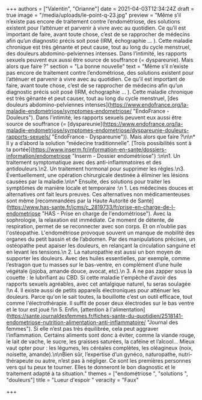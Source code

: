 +++
authors = ["Valentin", "Orianne"]
date = 2021-04-03T12:34:24Z
draft = true
image = "/media/uploads/le-point-q-23.jpg"
preview = "Même s’il n’existe pas encore de traitement contre l’endométriose, des solutions existent pour l’atténuer et parvenir à vivre avec au quotidien. Ce qu’il est important de faire, avant toute chose, c’est de se rapprocher de médecins afin qu’un diagnostic précis soit posé (IRM, échographie … ). Cette maladie chronique est très gênante et peut cause, tout au long du cycle menstruel, des douleurs abdomino-pelviennes intenses. Dans l’intimité, les rapports sexuels peuvent eux aussi être source de souffrance (= dyspareunie). Mais alors que faire ?"
section = "La bonne nouvelle"
text = "Même s’il n’existe pas encore de traitement contre l’endométriose, des solutions existent pour l’atténuer et parvenir à vivre avec au quotidien. Ce qu’il est important de faire, avant toute chose, c’est de se rapprocher de médecins afin qu’un diagnostic précis soit posé (IRM, échographie … ). Cette maladie chronique est très gênante et peut causer, tout au long du cycle menstruel, [des douleurs abdomino-pelviennes intenses](https://www.endofrance.org/la-maladie-endometriose/symptomes-endometriose/ \"EndoFrance - Douleurs\"). Dans l’intimité, les rapports sexuels peuvent eux aussi être source de souffrance (= [dyspareunie](https://www.endofrance.org/la-maladie-endometriose/symptomes-endometriose/dyspareunie-douleurs-rapports-sexuels/ \"EndoFrance - Dyspareunie\")). Mais alors que faire ?\n\n* Il y a d’abord la solution “médecine traditionnelle”. [Trois possibilités sont à ta portée](https://www.inserm.fr/information-en-sante/dossiers-information/endometriose \"Inserm - Dossier endométriose\") :\n\n1. Un traitement symptomatique avec des anti-inflammatoires et des antidouleurs.\n2. Un traitement hormonal pour supprimer les règles.\n3. Éventuellement, une opération chirurgicale destinée à éliminer les lésions causées par la maladie.\n\n* Ensuite, des solutions pour traiter les symptômes de manière locale et temporaire :\n  1. Les médecines douces et alternatives ont fait leurs preuves. Ces alternatives non médicamenteuses sont même [recommandées par la Haute Autorité de Santé](https://www.has-sante.fr/jcms/c_2819733/fr/prise-en-charge-de-l-endometriose \"HAS - Prise en charge de l'endométriose\"). Avec la sophrologie, la relaxation est immédiate. Ce moment de détente, de respiration, permet de se reconnecter avec son corps. Et on n’oublie pas l'ostéopathie. L'endométriose provoque souvent un manque de mobilité des organes du petit bassin et de l’abdomen. Par des manipulations précises, un ostéopathe peut apaiser les douleurs, en relançant la circulation sanguine et en levant les tensions.\n  2. La naturopathie est aussi un bon moyen de supporter les douleurs. Avec des huiles essentielles, par exemple, comme l’estragon que tu masses sur le bas-ventre, en complément d’une huile végétale (jojoba, amande douce, avocat, etc).\n  3. A ne pas zapper sous la couette : le lubrifiant au CBD. Si cette maladie t'empêche d'avoir des rapports sexuels agréables, avec cet antalgique naturel, tu seras soulagée !\n  4. Il existe aussi de petits appareils électroniques pour atténuer les douleurs. Parce qu'on le sait toutes, la bouillotte c’est un outil efficace, tout comme l'électrothérapie. Il suffit de poser deux électrodes sur le bas ventre et le tour est joué !\n  5. Enfin, [attention à l'alimentation](https://sante.journaldesfemmes.fr/fiches-sante-du-quotidien/2518141-endometriose-nutrition-alimentation-anti-inflammatoire/ \"Journal des femmes\"). Si elle n’est pas très équilibrée, cela peut aggraver l’inflammation. Certains aliments sont donc à éviter, comme la viande rouge, le lait de vache, le sucre, les graisses saturées, la caféine et l’alcool... Mieux vaut opter pour : les légumes, les céréales complètes, les oléagineux (noix, noisette, amande).\n\nBien sûr, l’expertise d’un gynéco, naturopathe, nutri-thérapeute ou autre, n’est pas à négliger. Ce sont les premières personnes vers qui tu peux te tourner. Elles te donneront le bon diagnostic et le traitement adapté à ta situation."
themes = ["endométriose ", "solutions ", "douleurs"]
title = "Lueur d'espoir "
veracity = "Faux"

+++
